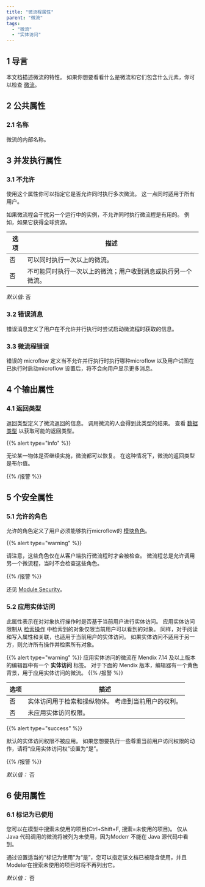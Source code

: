 ```yaml
---
title: "微流程属性"
parent: "微流"
tags:
  - "微流"
  - "实体访问"
---
```


## 1 导言

本文档描述微流的特性。 如果你想要看看什么是微流和它们包含什么元素，你可以检查 [微流](microflows)。

## 2 公共属性

### 2.1 名称

微流的内部名称。

## 3 并发执行属性

### 3.1 不允许

使用这个属性你可以指定它是否允许同时执行多次微流。 这一点同时适用于所有用户。

如果微流程会干扰另一个运行中的实例，不允许同时执行微流程是有用的。 例如，如果它获得全球资源。

| 选项 | 描述                             |
| -- | ------------------------------ |
| 否  | 可以同时执行一次以上的微流。                 |
| 否  | 不可能同时执行一次以上的微流；用户收到消息或执行另一个微流。 |

_默认值_: 否

### 3.2 错误消息

错误消息定义了用户在不允许并行执行时尝试启动微流程时获取的信息。

### 3.3 微流程错误

错误的 microflow 定义当不允许并行执行时执行哪种microflow 以及用户试图在已执行时启动microflow 设置后，将不会向用户显示更多消息。

## 4 个输出属性

### 4.1 返回类型

返回类型定义了微流返回的信息。 调用微流的人会得到此类型的结果。 查看 [数据类型](data-types) 以获取可能的返回类型。

{{% alert type="info" %}}

无论某一物体是否继续实施，微流都可以恢复。 在这种情况下，微流的返回类型是布尔值。

{{% /报警 %}}

## 5 个安全属性

### 5.1 允许的角色

允许的角色定义了用户必须能够执行microflow的 [模块角色](module-role)。

{{% alert type="warning" %}}

请注意，这些角色仅在从客户端执行微流程时才会被检查。 微流程总是允许调用另一个微流程，当时不会检查这些角色。

{{% /报警 %}}

还见 [Module Security](module-security)。

### 5.2 应用实体访问

此属性表示在对对象执行操作时是否基于当前用户进行实体访问。 应用实体访问限制从 [检索操作](retrieve) 中检索到的对象仅限当前用户可以看到的对象。 同样，对于阅读和写入属性和关联，也适用于当前用户的实体访问。 如果实体访问不适用于另一方，则允许所有操作并检索所有对象。

{{% alert type="warning" %}}
应用实体访问的微流在 Mendix 7.14 及以上版本的编辑器中有一个 **实体访问** 标签。 对于下面的 Mendix 版本，编辑器有一个黄色背景，用于应用实体访问的微流。
{{% /报警 %}}

| 选项 | 描述                         |
| -- | -------------------------- |
| 否  | 实体访问用于检索和操纵物体。 考虑到当前用户的权利。 |
| 否  | 未应用实体访问权限。                 |

{{% alert type="success" %}}

默认的实体访问权限不被应用。 如果您想要执行一些尊重当前用户访问权限的动作，请将“应用实体访问权”设置为“是”。

{{% /报警 %}}

_默认值：_ 否

## 6 使用属性

### 6.1 标记为已使用

您可以在模型中搜索未使用的项目(Ctrl+Shift+F, 搜索=未使用的项目)。 仅从 Java 代码调用的微流将被列为未使用，因为Moderr 不能在 Java 源代码中看到。

通过设置适当的“标记为使用”为“是”，您可以指定该文档已被隐含使用，并且Modeler在搜索未使用的项目时将不再列出它。

_默认值：_ 否
